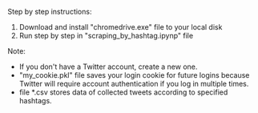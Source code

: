 Step by step instructions:
1. Download and install "chromedrive.exe" file to your local disk
2. Run step by step in "scraping_by_hashtag.ipynp" file

Note:
- If you don't have a Twitter account, create a new one.
- "my_cookie.pkl" file saves your login cookie for future logins because Twitter will require account authentication if you log in multiple times.
- file *.csv stores data of collected tweets according to specified hashtags.
